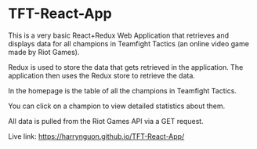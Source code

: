 # TFT-React-App

<p className="flow-text">This is a very basic React+Redux Web Application that retrieves and displays 
                data for all champions in Teamfight Tactics (an online video game made by Riot Games).</p>
                <p className="flow-text">Redux is used to store the data that gets retrieved in the application. The application then uses the Redux store to retrieve the data.</p>
                <p className="flow-text">In the homepage is the table of all the champions in Teamfight Tactics.</p>
                <p className="flow-text">You can click on a champion to view detailed statistics about them.</p>
                <p className="flow-text">All data is pulled from the Riot Games API via a GET request.</p>

Live link: https://harrynguon.github.io/TFT-React-App/

